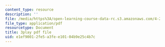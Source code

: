 ```yaml
---
content_type: resource
description: ''
file: /media/https%3A/open-learning-course-data-rc.s3.amazonaws.com/4-241j-theory-of-city-form-spring-2013/e1ef90012fe5a3fee10104b9e25c4b7c_q485E0u9Kjk.pdf
file_type: application/pdf
resourcetype: Document
title: 3play pdf file
uid: e1ef9001-2fe5-a3fe-e101-04b9e25c4b7c
---
```

